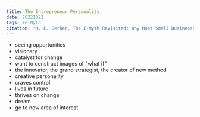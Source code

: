 ```yaml
---
title: The Entrepreneur Personality
date: 20221022
tags: #E-Myth
citation: "M. E. Gerber, The E-Myth Revisited: Why Most Small Businesses Don’t Work and What to Do About It. Harper Collins, 2009."
---
```

- seeing opportunities
- visionary
- catalyst for change
- want to construct images of "what if"
- the innovator, the grand strategist, the creator of new method
- creative personality
- craves control
- lives in future
- thrives on change
- dream
- go to new area of interest